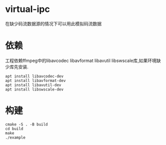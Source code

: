 # virtual-ipc
在缺少码流数据源的情况下可以用此模拟码流数据
# 依赖
工程依赖ffmpeg中的libavcodec libavformat libavutil libswscale库,如果环境缺少库先安装.
```
apt install libavcodec-dev
apt install libavformat-dev
apt install libavutil-dev
apt install libswscale-dev
```
# 构建
```
cmake -S . -B build
cd build
make
./example
```
